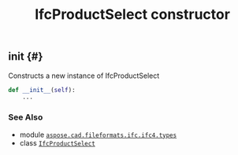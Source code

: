 ﻿---
title: IfcProductSelect constructor
second_title: Aspose.CAD for Python via .NET API References
description: 
type: docs
weight: 10
url: /aspose.cad.fileformats.ifc.ifc4.types/ifcproductselect/__init__/
is_root: false
---

## __init__ {#}

Constructs a new instance of IfcProductSelect



```python
def __init__(self):
    ...
```





### See Also
* module [`aspose.cad.fileformats.ifc.ifc4.types`](../../)
* class [`IfcProductSelect`](/cad/python-net/aspose.cad.fileformats.ifc.ifc4.types/ifcproductselect)
